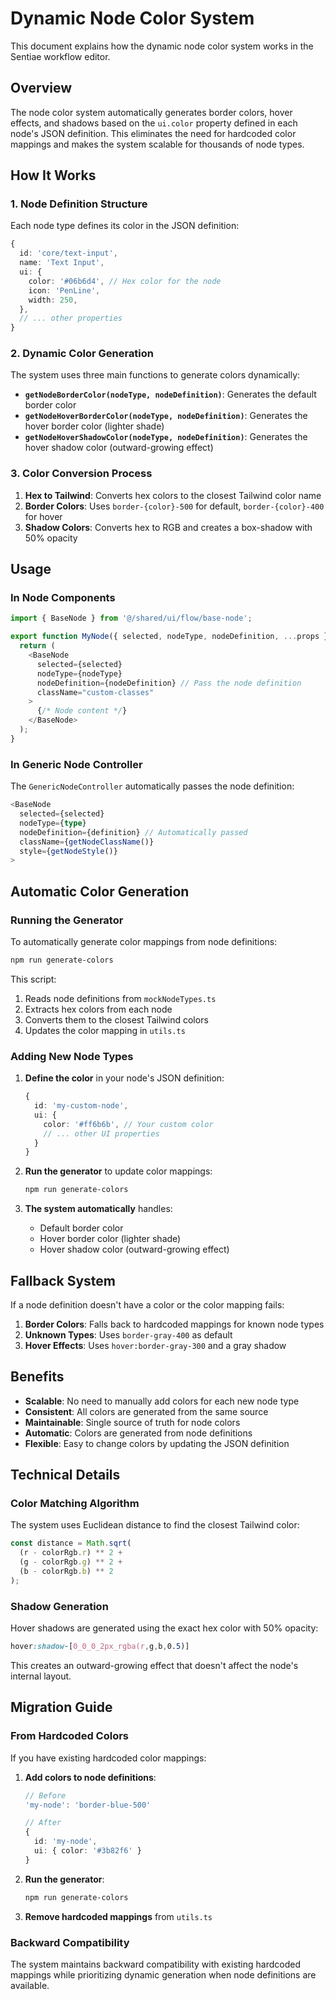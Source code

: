 # Dynamic Node Color System

This document explains how the dynamic node color system works in the Sentiae workflow editor.

## Overview

The node color system automatically generates border colors, hover effects, and shadows based on the `ui.color` property defined in each node's JSON definition. This eliminates the need for hardcoded color mappings and makes the system scalable for thousands of node types.

## How It Works

### 1. Node Definition Structure

Each node type defines its color in the JSON definition:

```typescript
{
  id: 'core/text-input',
  name: 'Text Input',
  ui: {
    color: '#06b6d4', // Hex color for the node
    icon: 'PenLine',
    width: 250,
  },
  // ... other properties
}
```

### 2. Dynamic Color Generation

The system uses three main functions to generate colors dynamically:

- **`getNodeBorderColor(nodeType, nodeDefinition)`**: Generates the default border color
- **`getNodeHoverBorderColor(nodeType, nodeDefinition)`**: Generates the hover border color (lighter shade)
- **`getNodeHoverShadowColor(nodeType, nodeDefinition)`**: Generates the hover shadow color (outward-growing effect)

### 3. Color Conversion Process

1. **Hex to Tailwind**: Converts hex colors to the closest Tailwind color name
2. **Border Colors**: Uses `border-{color}-500` for default, `border-{color}-400` for hover
3. **Shadow Colors**: Converts hex to RGB and creates a box-shadow with 50% opacity

## Usage

### In Node Components

```typescript
import { BaseNode } from '@/shared/ui/flow/base-node';

export function MyNode({ selected, nodeType, nodeDefinition, ...props }) {
  return (
    <BaseNode
      selected={selected}
      nodeType={nodeType}
      nodeDefinition={nodeDefinition} // Pass the node definition
      className="custom-classes"
    >
      {/* Node content */}
    </BaseNode>
  );
}
```

### In Generic Node Controller

The `GenericNodeController` automatically passes the node definition:

```typescript
<BaseNode 
  selected={selected}
  nodeType={type}
  nodeDefinition={definition} // Automatically passed
  className={getNodeClassName()}
  style={getNodeStyle()}
>
```

## Automatic Color Generation

### Running the Generator

To automatically generate color mappings from node definitions:

```bash
npm run generate-colors
```

This script:
1. Reads node definitions from `mockNodeTypes.ts`
2. Extracts hex colors from each node
3. Converts them to the closest Tailwind colors
4. Updates the color mapping in `utils.ts`

### Adding New Node Types

1. **Define the color** in your node's JSON definition:
   ```typescript
   {
     id: 'my-custom-node',
     ui: {
       color: '#ff6b6b', // Your custom color
       // ... other UI properties
     }
   }
   ```

2. **Run the generator** to update color mappings:
   ```bash
   npm run generate-colors
   ```

3. **The system automatically** handles:
   - Default border color
   - Hover border color (lighter shade)
   - Hover shadow color (outward-growing effect)

## Fallback System

If a node definition doesn't have a color or the color mapping fails:

1. **Border Colors**: Falls back to hardcoded mappings for known node types
2. **Unknown Types**: Uses `border-gray-400` as default
3. **Hover Effects**: Uses `hover:border-gray-300` and a gray shadow

## Benefits

- **Scalable**: No need to manually add colors for each new node type
- **Consistent**: All colors are generated from the same source
- **Maintainable**: Single source of truth for node colors
- **Automatic**: Colors are generated from node definitions
- **Flexible**: Easy to change colors by updating the JSON definition

## Technical Details

### Color Matching Algorithm

The system uses Euclidean distance to find the closest Tailwind color:

```typescript
const distance = Math.sqrt(
  (r - colorRgb.r) ** 2 + 
  (g - colorRgb.g) ** 2 + 
  (b - colorRgb.b) ** 2
);
```

### Shadow Generation

Hover shadows are generated using the exact hex color with 50% opacity:

```css
hover:shadow-[0_0_0_2px_rgba(r,g,b,0.5)]
```

This creates an outward-growing effect that doesn't affect the node's internal layout.

## Migration Guide

### From Hardcoded Colors

If you have existing hardcoded color mappings:

1. **Add colors to node definitions**:
   ```typescript
   // Before
   'my-node': 'border-blue-500'
   
   // After
   {
     id: 'my-node',
     ui: { color: '#3b82f6' }
   }
   ```

2. **Run the generator**:
   ```bash
   npm run generate-colors
   ```

3. **Remove hardcoded mappings** from `utils.ts`

### Backward Compatibility

The system maintains backward compatibility with existing hardcoded mappings while prioritizing dynamic generation when node definitions are available. 